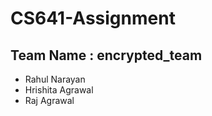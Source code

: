 # CS641-Assignment
## Team Name : encrypted_team
- Rahul Narayan
- Hrishita Agrawal
- Raj Agrawal
#
